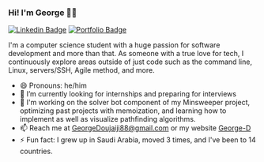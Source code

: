 ### Hi! I'm George 👨‍💻

[![Linkedin Badge](https://img.shields.io/badge/-LinkedIn-0e76a8?style=flat-square&logo=Linkedin&logoColor=white)](https://www.linkedin.com/in/george-doujaiji/)
[![Portfolio Badge](https://img.shields.io/badge/George%20D-Portfolio-black)](https://georged88.github.io/GeorgeD-Portfolio/)

I'm a computer science student with a huge passion for software development and more than that. As someone with a true love for tech, I continuously explore areas outside of just code such as the command line, Linux, servers/SSH, Agile method, and more.

- 😄 Pronouns: he/him
- 🔭 I’m currently looking for internships and preparing for interviews
- 🌱 I'm working on the solver bot component of my Minsweeper project, optimizing past projects with memoization, and learning how to implement as well as visualize pathfinding algorithms.
- 📫 Reach me at [GeorgeDoujaiji88@gmail.com](mailto:GeorgeDoujaiji88@gmail.com) or my website [George-D](https://georged88.github.io/GeorgeD-Portfolio/)
- ⚡ Fun fact: I grew up in Saudi Arabia, moved 3 times, and I've been to 14 countries.
